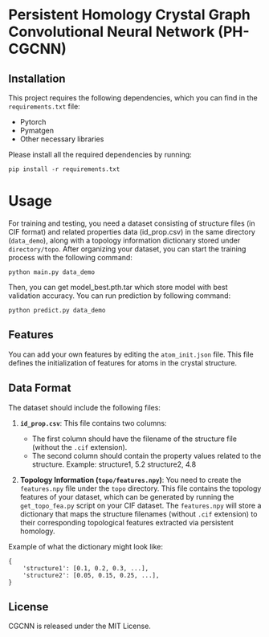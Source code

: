 # Persistent Homology Crystal Graph Convolutional Neural Network (PH-CGCNN)

## Installation

This project requires the following dependencies, which you can find in the `requirements.txt` file:
- Pytorch
- Pymatgen
- Other necessary libraries

Please install all the required dependencies by running:
```
pip install -r requirements.txt
```



# Usage

For training and testing, you need a dataset consisting of structure files (in CIF format) and related properties data (id_prop.csv) in the same directory (`data_demo`), along with a topology information dictionary stored under `directory/topo`. After organizing your dataset, you can start the training process with the following command:

```
python main.py data_demo
```

Then, you can get model_best.pth.tar which store model with best validation accuracy. You can run prediction by following command:
```
python predict.py data_demo
```



## Features

You can add your own features by editing the `atom_init.json` file. This file defines the initialization of features for atoms in the crystal structure.



## Data Format

The dataset should include the following files:

1. **`id_prop.csv`**: This file contains two columns:
   - The first column should have the filename of the structure file (without the `.cif` extension).
   - The second column should contain the property values related to the structure.
Example:
structure1, 5.2
structure2, 4.8

2. **Topology Information (`topo/features.npy`)**: You need to create the `features.npy` file under the `topo` directory. This file contains the topology features of your dataset, which can be generated by running the `get_topo_fea.py` script on your CIF dataset. The `features.npy` will store a dictionary that maps the structure filenames (without `.cif` extension) to their corresponding topological features extracted via persistent homology.

Example of what the dictionary might look like:
```
{
    'structure1': [0.1, 0.2, 0.3, ...],
    'structure2': [0.05, 0.15, 0.25, ...],
}
```



## License

CGCNN is released under the MIT License.


